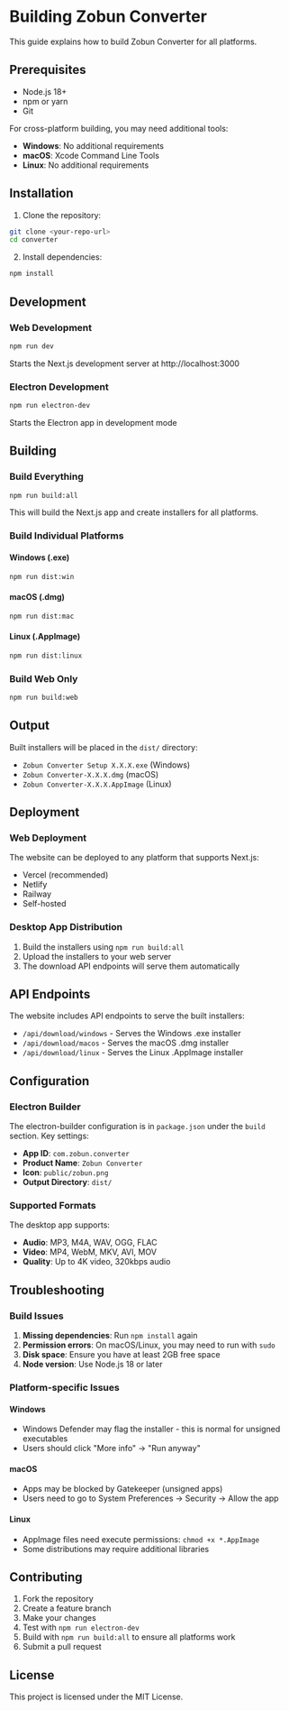 # Building Zobun Converter

This guide explains how to build Zobun Converter for all platforms.

## Prerequisites

- Node.js 18+ 
- npm or yarn
- Git

For cross-platform building, you may need additional tools:
- **Windows**: No additional requirements
- **macOS**: Xcode Command Line Tools
- **Linux**: No additional requirements

## Installation

1. Clone the repository:
```bash
git clone <your-repo-url>
cd converter
```

2. Install dependencies:
```bash
npm install
```

## Development

### Web Development
```bash
npm run dev
```
Starts the Next.js development server at http://localhost:3000

### Electron Development
```bash
npm run electron-dev
```
Starts the Electron app in development mode

## Building

### Build Everything
```bash
npm run build:all
```
This will build the Next.js app and create installers for all platforms.

### Build Individual Platforms

#### Windows (.exe)
```bash
npm run dist:win
```

#### macOS (.dmg)
```bash
npm run dist:mac
```

#### Linux (.AppImage)
```bash
npm run dist:linux
```

### Build Web Only
```bash
npm run build:web
```

## Output

Built installers will be placed in the `dist/` directory:
- `Zobun Converter Setup X.X.X.exe` (Windows)
- `Zobun Converter-X.X.X.dmg` (macOS)  
- `Zobun Converter-X.X.X.AppImage` (Linux)

## Deployment

### Web Deployment
The website can be deployed to any platform that supports Next.js:
- Vercel (recommended)
- Netlify
- Railway
- Self-hosted

### Desktop App Distribution
1. Build the installers using `npm run build:all`
2. Upload the installers to your web server
3. The download API endpoints will serve them automatically

## API Endpoints

The website includes API endpoints to serve the built installers:
- `/api/download/windows` - Serves the Windows .exe installer
- `/api/download/macos` - Serves the macOS .dmg installer  
- `/api/download/linux` - Serves the Linux .AppImage installer

## Configuration

### Electron Builder
The electron-builder configuration is in `package.json` under the `build` section. Key settings:

- **App ID**: `com.zobun.converter`
- **Product Name**: `Zobun Converter`
- **Icon**: `public/zobun.png`
- **Output Directory**: `dist/`

### Supported Formats
The desktop app supports:
- **Audio**: MP3, M4A, WAV, OGG, FLAC
- **Video**: MP4, WebM, MKV, AVI, MOV
- **Quality**: Up to 4K video, 320kbps audio

## Troubleshooting

### Build Issues

1. **Missing dependencies**: Run `npm install` again
2. **Permission errors**: On macOS/Linux, you may need to run with `sudo`
3. **Disk space**: Ensure you have at least 2GB free space
4. **Node version**: Use Node.js 18 or later

### Platform-specific Issues

#### Windows
- Windows Defender may flag the installer - this is normal for unsigned executables
- Users should click "More info" → "Run anyway"

#### macOS  
- Apps may be blocked by Gatekeeper (unsigned apps)
- Users need to go to System Preferences → Security → Allow the app

#### Linux
- AppImage files need execute permissions: `chmod +x *.AppImage`
- Some distributions may require additional libraries

## Contributing

1. Fork the repository
2. Create a feature branch
3. Make your changes
4. Test with `npm run electron-dev`
5. Build with `npm run build:all` to ensure all platforms work
6. Submit a pull request

## License

This project is licensed under the MIT License. 